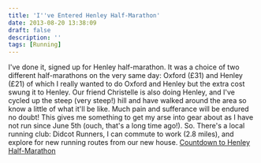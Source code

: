 ```yaml
---
title: 'I''ve Entered Henley Half-Marathon'
date: 2013-08-20 13:38:09
draft: false
description: ''
tags: [Running]
---
```


I've done it, signed up for Henley half-marathon. It was a choice of two different half-marathons on the very same day: Oxford (£31) and Henley (£21) of which I really wanted to do Oxford and Henley but the extra cost swung it to Henley. Our friend Christelle is also doing Henley, and I've cycled up the steep (very steep!) hill and have walked around the area so know a little of what it'll be like. Much pain and sufferance will be endured no doubt! This gives me something to get my arse into gear about as I have not run since June 5th (ouch, that's a long time ago!). So. There's a local running club: Didcot Runners, I can commute to work (2.8 miles), and explore for new running routes from our new house. [Countdown to Henley Half-Marathon](http://www.timeanddate.com/countdown/generic?iso=20131013T0930&p0=1233&msg=Henley+Half-Marathon)